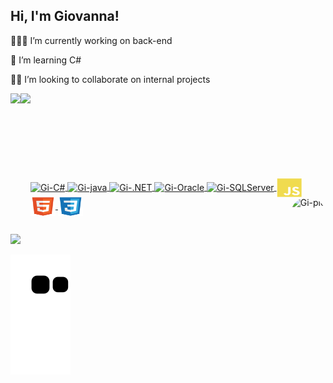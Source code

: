 ##  Hi, I'm Giovanna!

  👩🏻‍💻 I’m currently working on back-end
  
  🌱 I’m learning C#
  
  🤞🏻 I’m looking to collaborate on internal projects

<div align="center">
  <a href="https://github.com/GiovannaFioranti">
  <img align="left" height="180em" src="https://github-readme-stats.vercel.app/api?username=giovannafioranti&show_icons=true&theme=onedark&include_all_commits=true&count_private=true"/>
  <img align="left" height="180em" src="https://github-readme-stats.vercel.app/api/top-langs/?username=giovannafioranti&layout=compact&langs_count=7&theme=onedark"/>
</div> <br>
  <br>
  <br>
  <br>
  <br>
  <br>
  <br>
<div style="display: inline_block"><br>
  <img align="center" alt="Gi-C#" height="30" width="40" src="https://cdn.jsdelivr.net/gh/devicons/devicon/icons/csharp/csharp-plain.svg">
  <img align="center" alt="Gi-java" height="30" width="40" src="https://cdn.jsdelivr.net/gh/devicons/devicon/icons/java/java-plain.svg">
  <img align="center" alt="Gi-.NET" height="30" width="40" src="https://cdn.jsdelivr.net/gh/devicons/devicon/icons/dot-net/dot-net-original.svg">
  <img align="center" alt="Gi-Oracle" height="30" width="40" src="https://cdn.jsdelivr.net/gh/devicons/devicon/icons/oracle/oracle-original.svg">
  <img align="center" alt="Gi-SQLServer" height="30" width="40" src="https://cdn.jsdelivr.net/gh/devicons/devicon/icons/microsoftsqlserver/microsoftsqlserver-plain.svg">     
  <img align="center" alt="Gi-Js" height="30" width="40" src="https://raw.githubusercontent.com/devicons/devicon/master/icons/javascript/javascript-plain.svg">
  <img align="center" alt="Gi-HTML" height="30" width="40" src="https://raw.githubusercontent.com/devicons/devicon/master/icons/html5/html5-original.svg">
  <img align="center" alt="Gi-CSS" height="30" width="40" src="https://raw.githubusercontent.com/devicons/devicon/master/icons/css3/css3-original.svg">
  <img align="right" alt="Gi-pic" height="150" style="border-radius:50px;" src="https://media.discordapp.net/attachments/720448285088678019/975897635212902440/download20220501200640.png?width=594&height=594">
</div>
  
  ##
 
<div> 
  <a href="https://www.linkedin.com/in/giovanna-fioranti-monteiro-/" target="_blank"><img src="https://img.shields.io/badge/-LinkedIn-%230077B5?style=for-the-badge&logo=linkedin&logoColor=white" target="_blank"></a> 
 
  ![Snake animation](https://github.com/rafaballerini/rafaballerini/blob/output/github-contribution-grid-snake.svg)
 
</div>
